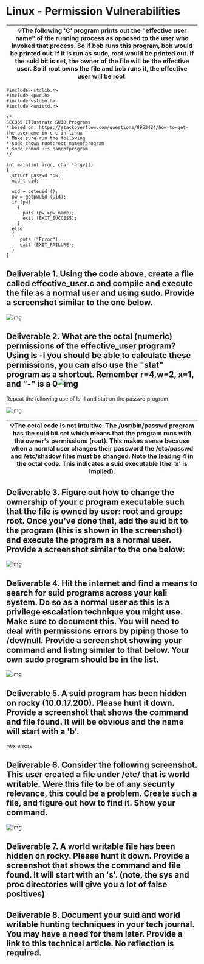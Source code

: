 # Linux - Permission Vulnerabilities

| 💡The following 'C' program prints out the "effective user name" of the running process as opposed to the user who invoked that process. So if bob runs this program, bob would be printed out. If it is run as sudo, root would be printed out. If the suid bit is set, the owner of the file will be the effective user. So if root owns the file and bob runs it, the effective user will be root. |
| :----------------------------------------------------------: |

```
#include <stdlib.h>
#include <pwd.h>
#include <stdio.h>
#include <unistd.h>

/*
SEC335 Illustrate SUID Programs
* based on: https://stackoverflow.com/questions/8953424/how-to-get-the-username-in-c-c-in-linux
* Make sure run the following
* sudo chown root:root nameofprogram
* sudo chmod u+s nameofprogram
*/

int main(int argc, char *argv[])
{
  struct passwd *pw;
  uid_t uid;
 
  uid = geteuid ();
  pw = getpwuid (uid);
  if (pw)
    {
      puts (pw->pw_name);
      exit (EXIT_SUCCESS);
    }
  else
  {
     puts ("Error");
     exit (EXIT_FAILURE);
  }
}

```

## Deliverable 1. Using the code above, create a file called effective_user.c and compile and execute the file as a normal user and using sudo. Provide a screenshot similar to the one below.

![img](./imges/1.png)

## Deliverable 2. What are the octal (numeric) permissions of the effective_user program? Using ls -l you should be able to calculate these permissions, you can also use the "stat" program as a shortcut. Remember r=4,w=2, x=1, and "-" is a 0![img](./imges/2.png)

Repeat the following use of ls -l and stat on the passwd program

![img](./imges/3.png)

| 💡The octal code is not intuitive. The /usr/bin/passwd program has the suid bit set which means that the program runs with the owner's permissions (root). This makes sense because when a normal user changes their password the /etc/passwd and /etc/shadow files must be changed. Note the leading 4 in the octal code. This indicates a suid executable (the 'x' is implied). |
| :----------------------------------------------------------: |

## Deliverable 3. Figure out how to change the ownership of your c program executable such that the file is owned by user: root and group: root. Once you've done that, add the suid bit to the program (this is shown in the screenshot) and execute the program as a normal user. Provide a screenshot similar to the one below:

![img](./imges/4.png)

## Deliverable 4. Hit the internet and find a means to search for suid programs across your kali system. Do so as a normal user as this is a privilege escalation technique you might use. Make sure to document this. You will need to deal with permissions errors by piping those to /dev/null. Provide a screenshot showing your command and listing similar to that below. Your own sudo program should be in the list.

![img](./imges/5.png)

## Deliverable 5. A suid program has been hidden on rocky (10.0.17.200). Please hunt it down. Provide a screenshot that shows the command and file found. It will be obvious and the name will start with a 'b'.

rwx errors



## Deliverable 6. Consider the following screenshot. This user created a file under /etc/ that is world writable. Were this file to be of any security relevance, this could be a problem. Create such a file, and figure out how to find it. Show your command.



![img](./imges/6.png)



## Deliverable 7. A world writable file has been hidden on rocky. Please hunt it down. Provide a screenshot that shows the command and file found. It will start with an 's'. (note, the sys and proc directories will give you a lot of false positives)



## Deliverable 8. Document your suid and world writable hunting techniques in your tech journal. You may have a need for them later. Provide a link to this technical article. No reflection is required.
